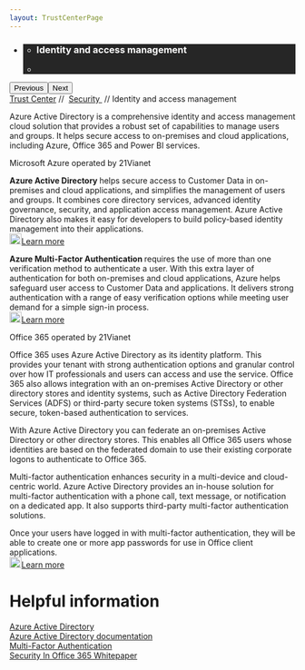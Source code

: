 ```yaml
---
layout: TrustCenterPage
---
```

<div class="row-fluid">
   <div class="span">
      <div>
         <div id="HeroWrapper" data-cols="1" data-view1="1" data-view2="1" data-view3="1" data-view4="1" class="row-fluid wider hero grid-container">
            <div class="span bp0-col-1-1 bp1-col-1-1 bp2-col-1-1 bp3-col-1-1">
               <div bi:type="slideshow" class="slideshow slideshow-hero hero" xmlns:bi="urn:schemas-microsoft-com:mscom:bi">
                  <ul bi:type="list" class="slides">
                     <li id="slide-1" bi:index="0" selectBi="">
                        <div class="heroitem light-foreground" bi:type="heroitem">
                           <div class="media" bi:parenttitle="t1">
                              <a href="" bi:track="False" bi:titleflag="t1" bi:index="0">
                                 <div data-picture="" data-alt="You are in control of your data" data-disable-swap-below="">
                                    <div data-src="https://c.s-microsoft.com/en-us/CMSImages/MS_TrustCenter_Privacy_Header.jpg?version=dc9c5b9b-c334-7922-892a-15c2cd65053d"></div>
                                    <noscript></noscript>
                                 </div>
                              </a>
                           </div>
                           <div class="text" bi:type="cta">
                              <div class="text-container">
                                 <div class="box" style="background: rgba(0,0,0,.85); color: #FFFFFF;">
                                    <ul bi:type="list" class="headerCaption subpageHeaderCaption">
                                       <li class="box-title">
                                          <h3 class="box-title" bi:type="title" bi:title="t1" style="color: #FFFFFF;">Identity and access management</h3>
                                       </li>
                                       <li class="box-actions box-description"><a target="_self" class="mscom-link" href=""></a></li>
                                    </ul>
                                 </div>
                              </div>
                           </div>
                        </div>
                     </li>
                  </ul>
                  <div class="navigation international" bi:track="false">
                     <div class="grid-container settop" data-title-text="Go To Slide "></div>
                  </div>
                  <div class="prev-next" bi:track="false"><button class="prev"><span class="icon-left" aria-hidden="true"></span><span class="screen-reader-text">Previous</span></button><button class="next"><span class="icon-right" aria-hidden="true"></span><span class="screen-reader-text">Next</span></button></div>
                  <div id="play-pause" class="play-pause" style="display:none">
                     <div class="pause"><button id="pauseButton" class="pause_button"><span class="icon-pause" aria-hidden="true"></span><span class="screen-reader-text">Pause</span></button></div>
                     <div class="play"><button id="playButton" class="play_button"><span class="icon-play" aria-hidden="true"></span><span class="screen-reader-text">Play</span></button></div>
                  </div>
               </div>
            </div>
         </div>
         <div id="BreadcrumbWrapper" data-cols="1" data-view1="1" data-view2="1" data-view3="1" data-view4="1" class="row-fluid grid-container mscom-grid-container breadcrumbs">
            <div class="span bp0-col-1-1 bp1-col-1-1 bp2-col-1-1 bp3-col-1-1"><a target="_self" class="mscom-link" href="../default.html">Trust Center</a> // 
               <a target="_self" class="mscom-link" href="../security/default.html">Security </a> // Identity and access management
            </div>
         </div>
         <div id="ContentWrapper" data-cols="2" data-view1="1" data-view2="2" data-view3="2" data-view4="2" class="row-fluid subpageBody">
            <div class="span bp0-col-1-1 bp2-col-2-1 bp3-col-2-1 bp1-col-2-2">
               <p>Azure Active Directory is a comprehensive identity and access management cloud solution that provides a robust set of capabilities to manage users and groups. It helps secure access to on-premises and cloud applications, including Azure, Office 365 and Power BI services. 
               </p>
               <label>Microsoft Azure operated by 21Vianet </label>
               <p><strong>Azure Active Directory </strong>helps secure access to Customer Data in on-premises and cloud applications, and simplifies the management of users and groups. It combines core directory services, advanced identity governance, security, and application access management. Azure Active Directory also makes it easy for developers to build policy-based identity management into their applications. 
                <br/><a target="_self" class="mscom-link withArrow" href="https://www.azure.cn/home/features/identity/"><img src="https://c.s-microsoft.com/en-us/CMSImages/Arrow-nobg.png?version=4af37876-de78-d419-6f89-7890a74d4158" width="21" height="19">Learn more</a>
               </p>
               <p><strong>Azure Multi-Factor Authentication </strong>requires the use of more than one verification method to authenticate a user. With this extra layer of authentication for both on-premises and cloud applications, Azure helps safeguard user access to Customer Data and applications. It delivers strong authentication with a range of easy verification options while meeting user demand for a simple sign-in process. 
                <br/><a target="_self" class="mscom-link withArrow" href="https://www.azure.cn/home/features/multi-factor-authentication/"><img src="https://c.s-microsoft.com/en-us/CMSImages/Arrow-nobg.png?version=4af37876-de78-d419-6f89-7890a74d4158" width="21" height="19">Learn more</a>
               </p>
               <label>Office 365 operated by 21Vianet </label>
               <p>Office 365 uses Azure Active Directory as its identity platform. This provides your tenant with strong authentication options and granular control over how IT professionals and users can access and use the service. Office 365 also allows integration with an on-premises Active Directory or other directory stores and identity systems, such as Active Directory Federation Services (ADFS) or third-party secure token systems (STSs), to enable secure, token-based authentication to services. </p>
               <p>With Azure Active Directory you can federate an on-premises Active Directory or other directory stores. This enables all Office 365 users whose identities are based on the federated domain to use their existing corporate logons to authenticate to Office 365. 
               </p>
               <p>Multi-factor authentication enhances security in a multi-device and cloud-centric world. Azure Active Directory provides an in-house solution for multi-factor authentication with a phone call, text message, or notification on a dedicated app. It also supports third-party multi-factor authentication solutions. 
               </p>
               <p>Once your users have logged in with multi-factor authentication, they will be able to create one or more app passwords for use in Office client applications. 
                <br/><a target="_self" class="mscom-link withArrow" href="../security/office365security.html"><img src="https://c.s-microsoft.com/en-us/CMSImages/Arrow-nobg.png?version=4af37876-de78-d419-6f89-7890a74d4158" width="21" height="19">Learn more</a>
               </p>
              </div> 
            <div class="span bp0-col-1-1 bp2-col-2-1 bp3-col-2-1 bp1-col-2-2 bp0-clear bp1-clear">
               <div id="SideBarWrapper" data-cols="1" data-view1="1" data-view2="1" data-view3="1" data-view4="1" class="row-fluid">
                  <div id="HelpfulInformation" class="span bp0-col-1-1 bp1-col-1-1 bp2-col-1-1 bp3-col-1-1">
                     <h1>Helpful information</h1>
                     <label><a target="_self" class="mscom-link" href="https://www.azure.cn/home/features/identity/">Azure Active Directory</a></label><br/>
                     <label><a target="_self" class="mscom-link" href="https://www.azure.cn/documentation/services/identity/">Azure Active Directory documentation</a></label><br/>
                     <label><a target="_self" class="mscom-link" href="https://www.azure.cn/home/features/multi-factor-authentication/">Multi-Factor Authentication</a></label><br/>
                     <label><a target="_self" class="mscom-link" href="#">Security In Office 365 Whitepaper</a></label><br/>
                  </div>
               </div>
            </div>
         </div>
      </div>
   </div>
</div>
<div class="row-fluid" data-view4="1" data-view3="1" data-view2="1" data-view1="1" data-cols="1">
   <div class="span bp0-col-1-1 bp1-col-1-1 bp2-col-1-1 bp3-col-1-1"></div>
</div>
